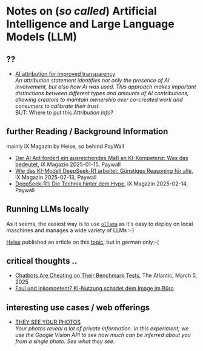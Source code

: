# Notes on (*so called*) Artificial Intelligence and Large Language Models (LLM)

## ??
- [AI attribution for improved transparency](https://aiattribution.github.io/)<br>
  *An attribution statement identifies not only the presence of AI involvement, but also how AI was used. This approach makes important distinctions between different types and amounts of AI contributions, allowing creators to maintain ownership over co-created work and consumers to calibrate their trust.*<br>
  BUT: Where to put this *Attribution Info*?

## further Reading / Background Information
mainly iX Magazin by Heise, so behind PayWall
- [Der AI Act fordert ein ausreichendes Maß an KI-Kompetenz: Was das bedeutet](https://www.heise.de/hintergrund/Der-AI-Act-fordert-ein-ausreichendes-Mass-an-KI-Kompetenz-Was-das-bedeutet-10237456.html), iX Magazin 2025-01-15, Paywall
- [Wie das KI-Modell DeepSeek-R1 arbeitet: Günstiges Reasoning für alle](https://www.heise.de/hintergrund/DeepSeek-R1-vorgestellt-Guenstiges-Reasoning-fuer-alle-10273912.html), iX Magazin 2025-02-13, Paywall
- [DeepSeek-R1: Die Technik hinter dem Hype](https://www.heise.de/hintergrund/DeepSeek-R1-Die-Technik-hinter-dem-Hype-10274513.html), iX Magazin 2025-02-14, Paywall

## Running LLMs locally
As it seems, the easiest way is to use [`ollama`](https://ollama.com/) as it's easy to deploy on local maschines and manages a wide variety of LLMs :-)

[Heise](www.heise.de) published an article on this [topic](https://www.heise.de/hintergrund/Sprachmodelle-lokal-betreiben-Fuenf-Tools-vorgestellt-10312843.html), but in german only:-(

## critical thoughts ..
- [Chatbots Are Cheating on Their Benchmark Tests](https://www.theatlantic.com/technology/archive/2025/03/chatbots-benchmark-tests/681929/), The Atlantic, March 5, 2025
- [Faul und inkompetent? KI-Nutzung schadet dem Image im Büro](https://www.heise.de/news/Faul-und-inkompetent-KI-Nutzung-schadet-dem-Image-im-Buero-10381152.html)

## interesting use cases / web offerings
- [THEY SEE YOUR PHOTOS](https://theyseeyourphotos.com/)<br>
  *Your photos reveal a lot of private information. In this experiment, we use the Google Vision API to see how much can be inferred about you from a single photo. See what they see.*
